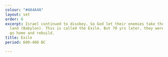 ```yaml
---
colour: "#4A4A4A"
layout: set
order: 6
excerpt: Israel continued to disobey. So God let their enemies take them to a foreign
  land (Babylon). This is called the Exile. But 70 yrs later, they were allowed to
  go home and rebuild.
title: Exile
period: 600-400 BC

---
```


